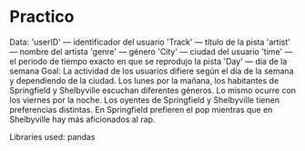 # Practico
Data:
'userID' — identificador del usuario
'Track' — título de la pista
'artist' — nombre del artista
'genre' — género
'City' — ciudad del usuario
'time' — el periodo de tiempo exacto en que se reprodujo la pista
'Day' — día de la semana
Goal:
La actividad de los usuarios difiere según el día de la semana y dependiendo de la ciudad.
Los lunes por la mañana, los habitantes de Springfield y Shelbyville escuchan diferentes géneros. Lo mismo ocurre con los viernes por la noche.
Los oyentes de Springfield y Shelbyville tienen preferencias distintas. En Springfield prefieren el pop mientras que en Shelbyville hay más aficionados al rap.

Libraries used:
pandas

